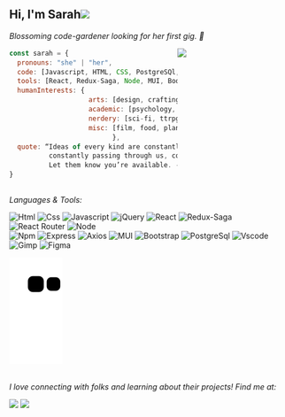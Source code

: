 
<h2>Hi, I'm Sarah<img src="https://media1.giphy.com/media/6cyetttpTEhNqTJ8ZL/giphy.gif?cid=790b76114fcdfe76e99ba7843ecb8f34c8880cc079747d03&rid=giphy.gif&ct=s)" width="70"> </h2> 
<p><em>Blossoming code-gardener looking for her first gig. 🌱</em></p>

<img align="right" src="https://media2.giphy.com/media/H68qSZkEG9qw39YvRD/giphy.gif?cid=790b761140f53b8b9b6f4459440754ef3295adb88b7453cd&rid=giphy.gif&ct=s" width="200">

```javascript
const sarah = {
  pronouns: "she" | "her",
  code: [Javascript, HTML, CSS, PostgreSQl, jQuery],
  tools: [React, Redux-Saga, Node, MUI, Bootstrap],
  humanInterests: {
                    arts: [design, crafting, music],
                    academic: [psychology, philosophy, history],
                    nerdery: [sci-fi, ttrpgs, cozygames],
                    misc: [film, food, plants, nostalgia]
                          },
  quote: “Ideas of every kind are constantly galloping towards us, 
          constantly passing through us, constantly trying to get our attention. 
          Let them know you’re available. - elizabeth gilbert”
}
```
<h2></h2>
<p><em>Languages & Tools:</em></p>

![Html](https://img.shields.io/badge/HTML5-E34F26?style=flat&logo=html5&logoColor=white&color=53A447)
![Css](https://img.shields.io/badge/CSS3-1572B6?style=flat&logo=css3&logoColor=white&color=116157)
![Javascript](https://img.shields.io/badge/JavaScript-323330?style=flat&logo=javascript&logoColor=white&color=2C3962)
![jQuery](https://img.shields.io/badge/jQuery-0769AD?style=flat&logo=jQuery3&logoColor=white&color=45B6B0)
![React](https://img.shields.io/badge/React-61DAFB?style=flat&logo=React&logoColor=white&color=9E7BAC)
![Redux-Saga](https://img.shields.io/badge/Redux--Saga-999999?style=flat&logo=Redux&logoColor=white&color=F38BAE)
![React Router](https://img.shields.io/badge/React_Router-CA4245?style=flat&logo=ReactRouter&logoColor=white&color=F44A6D)
![Node](https://img.shields.io/badge/Node.js-339933?style=flat&logo=Node.js&logoColor=white&color=F8473E)
<br>
![Npm](https://img.shields.io/badge/NPM-CB3837?style=flat&logo=Npm&logoColor=white&color=53A447)
![Express](https://img.shields.io/badge/Express-000000?style=flat&logo=Express&logoColor=white&color=116157)
![Axios](https://img.shields.io/badge/Axios-5A29E4?style=flat&logo=Axios&logoColor=white&color=2C3962)
![MUI](https://img.shields.io/badge/MUI-007FFF?style=flat&logo=MUI&logoColor=white&color=45B6B0)
![Bootstrap](https://img.shields.io/badge/Bootstrap-7952B3?style=flat&logo=Bootstrap&logoColor=white&color=9E7BAC)
![PostgreSql](https://img.shields.io/badge/PostgreSQL-4169E1?style=flat&logo=PostgreSQL&logoColor=white&color=F38BAE)
![Vscode](https://img.shields.io/badge/VSCode-0078D4?style=flat&logo=visual%20studio%20code&logoColor=white&color=F44A6D)
![Gimp](https://img.shields.io/badge/Gimp-5C5543?style=flat&logo=Gimp&logoColor=white&color=F8473E)
![Figma](https://img.shields.io/badge/Figma-F24E1E?style=flat&logo=figma&logoColor=white&color=8B2440)

  

![snake gif](https://github.com/seprest1/seprest1/blob/output/github-contribution-grid-snake.svg)

<h2></h2>


<p><em>I love connecting with folks and learning about their projects! Find me at: </em></p>

<div style="textalign: center">
  <a href="https://www.linkedin.com/in/sarah-elizabeth/"> <img src="https://img.shields.io/badge/linkedin-45B6B0?style=for-the-badge&logo=Linkedin&logoColor=white"/></a>
  <a href="mailto: seprest@gmail.com"> <img src="https://img.shields.io/badge/gmail-F8473E?style=for-the-badge&logo=Gmail&logoColor=white"/></a>
</div>

<h2></h2>
 

